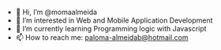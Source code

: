 - 👋 Hi, I’m @momaalmeida
- 👀 I’m interested in Web and Mobile Application Development
- 🌱 I’m currently learning Programming logic with Javascript
- 📫 How to reach me: paloma-almeidab@hotmail.com

<!---
momaalmeida/momaalmeida is a ✨ special ✨ repository because its `README.md` (this file) appears on your GitHub profile.
You can click the Preview link to take a look at your changes.
--->
